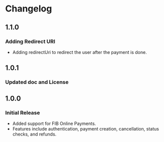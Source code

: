 # Changelog

## 1.1.0
### Adding Redirect URI
- Adding redirectUri to redirect the user after the payment is done.

## 1.0.1
### Updated doc and License

## 1.0.0
### Initial Release
- Added support for FIB Online Payments.
- Features include authentication, payment creation, cancellation, status checks, and refunds.
